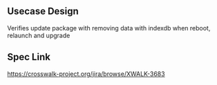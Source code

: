## Usecase Design

Verifies update package with removing data with indexdb when reboot, relaunch and upgrade

## Spec Link

https://crosswalk-project.org/jira/browse/XWALK-3683

